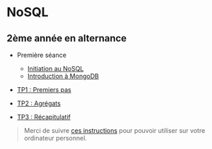 # NoSQL

## 2ème année en alternance

<!--
7 séances de 3 heures

1. Présentation de NoSQL et MongoDB
2. Intro utilisation MongoDB
    - créer une base, insérer 2/3 documents, importer des données json simple
    - Python : accès à MongoDB
    - Import données un peu sérieures + restriction et projection + distinct
3. évaluation + ??
    - Evaluation sur TP noté
4. Agrégat :
    - $group, $sort, $limit
    - $project, $match
5. Agrégat :
    - $unwind
    - $lookup
6. ??
7. Evaluation sur TP noté
-->

- Première séance
    - [Initiation au NoSQL](../stid-2afi--nosql/seance1-slides.html)
    - [Introduction à MongoDB](../stid-2afi--nosql/seance2-slides.html)

- [TP1 : Premiers pas](tp1)
- [TP2 : Agrégats](tp2)
- [TP3 : Récapitulatif](tp3)

> Merci de suivre [ces instructions](infos) pour pouvoir utiliser sur votre ordinateur personnel.

